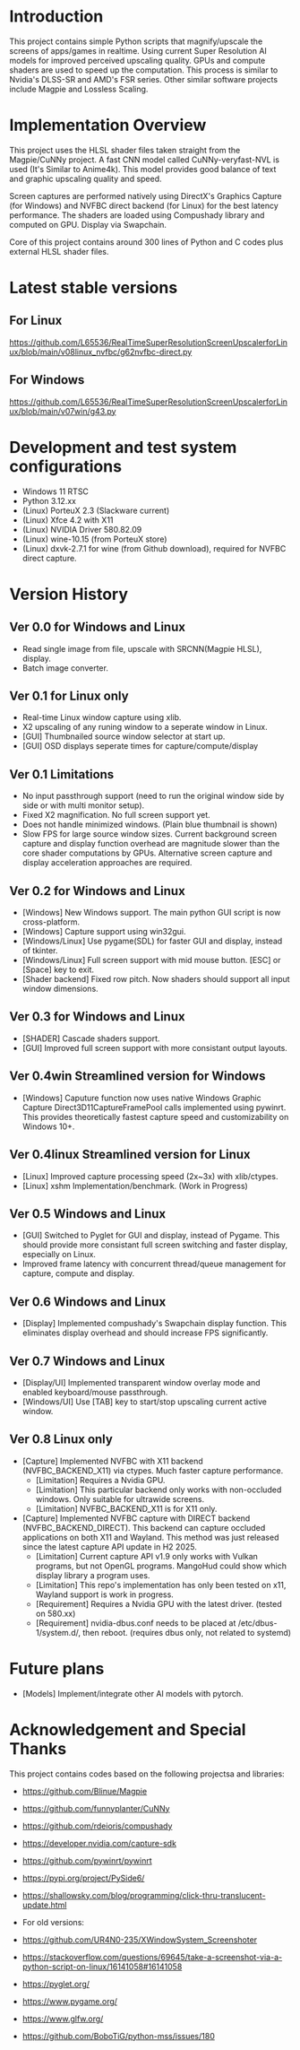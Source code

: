 # Introduction
This project contains simple Python scripts that magnify/upscale the screens of apps/games in realtime. 
Using current Super Resolution AI models for improved perceived upscaling quality.
GPUs and compute shaders are used to speed up the computation.
This process is similar to Nvidia's DLSS-SR and AMD's FSR series.
Other similar software projects include Magpie and Lossless Scaling.

# Implementation Overview
This project uses the HLSL shader files taken straight from the Magpie/CuNNy project.
A fast CNN model called CuNNy-veryfast-NVL is used (It's Similar to Anime4k).
This model provides good balance of text and graphic upscaling quality and speed.

Screen captures are performed natively using DirectX's Graphics Capture (for Windows) and NVFBC direct backend (for Linux) for the best latency performance.
The shaders are loaded using Compushady library and computed on GPU. Display via Swapchain.

Core of this project contains around 300 lines of Python and C codes plus external HLSL shader files.

# Latest stable versions
## For Linux 
https://github.com/L65536/RealTimeSuperResolutionScreenUpscalerforLinux/blob/main/v08linux_nvfbc/g62nvfbc-direct.py
## For Windows 
https://github.com/L65536/RealTimeSuperResolutionScreenUpscalerforLinux/blob/main/v07win/g43.py

# Development and test system configurations
- Windows 11 RTSC
- Python 3.12.xx
- (Linux) PorteuX 2.3 (Slackware current)
- (Linux) Xfce 4.2 with X11
- (Linux) NVIDIA Driver 580.82.09
- (Linux) wine-10.15 (from PorteuX store)
- (Linux) dxvk-2.7.1 for wine (from Github download), required for NVFBC direct capture.

# Version History
## Ver 0.0 for Windows and Linux
- Read single image from file, upscale with SRCNN(Magpie HLSL), display.
- Batch image converter.

## Ver 0.1 for Linux only
- Real-time Linux window capture using xlib.
- X2 upscaling of any runing window to a seperate window in Linux.
- [GUI] Thumbnailed source window selector at start up.
- [GUI] OSD displays seperate times for capture/compute/display

## Ver 0.1 Limitations
- No input passthrough support (need to run the original window side by side or with multi monitor setup).
- Fixed X2 magnification. No full screen support yet.
- Does not handle minimized windows. (Plain blue thumbnail is shown)
- Slow FPS for large source window sizes. 
Current background screen capture and display function overhead are magnitude slower than the core shader computations by GPUs.
Alternative screen capture and display acceleration approaches are required.

## Ver 0.2 for Windows and Linux
- [Windows] New Windows support. The main python GUI script is now cross-platform.
- [Windows] Capture support using win32gui.
- [Windows/Linux] Use pygame(SDL) for faster GUI and display, instead of tkinter.
- [Windows/Linux] Full screen support with mid mouse button. [ESC] or [Space] key to exit.
- [Shader backend] Fixed row pitch. Now shaders should support all input window dimensions.

##  Ver 0.3 for Windows and Linux
- [SHADER] Cascade shaders support.
- [GUI] Improved full screen support with more consistant output layouts.

##  Ver 0.4win Streamlined version for Windows 
- [Windows] Caputure function now uses native Windows Graphic Capture Direct3D11CaptureFramePool calls implemented using pywinrt. This provides theoretically fastest capture speed and customizability on Windows 10+.
  
##  Ver 0.4linux Streamlined version for Linux 
- [Linux] Improved capture processing speed (2x~3x) with xlib/ctypes.
- [Linux] xshm Implementation/benchmark. (Work in Progress)

##  Ver 0.5 Windows and Linux
- [GUI] Switched to Pyglet for GUI and display, instead of Pygame. This should provide more consistant full screen switching and faster display, especially on Linux.
- Improved frame latency with concurrent thread/queue management for capture, compute and display.

##  Ver 0.6 Windows and Linux
- [Display] Implemented compushady's Swapchain display function. This eliminates display overhead and should increase FPS significantly.

##  Ver 0.7 Windows and Linux
- [Display/UI] Implemented transparent window overlay mode and enabled keyboard/mouse passthrough.
- [Windows/UI] Use [TAB] key to start/stop upscaling current active window.

##  Ver 0.8 Linux only
- [Capture] Implemented NVFBC with X11 backend (NVFBC_BACKEND_X11) via ctypes. Much faster capture performance.
  - [Limitation] Requires a Nvidia GPU.
  - [Limitation] This particular backend only works with non-occluded windows. Only suitable for ultrawide screens.
  - [Limitation] NVFBC_BACKEND_X11 is for X11 only.
- [Capture] Implemented NVFBC capture with DIRECT backend (NVFBC_BACKEND_DIRECT). This backend can capture occluded applications on both X11 and Wayland. This method was just released since the latest capture API update in H2 2025.
  - [Limitation] Current capture API v1.9 only works with Vulkan programs, but not OpenGL programs. MangoHud could show which display library a program uses.
  - [Limitation] This repo's implementation has only been tested on x11, Wayland support is work in progress.
  - [Requirement] Requires a Nvidia GPU with the latest driver. (tested on 580.xx)
  - [Requirement] nvidia-dbus.conf needs to be placed at /etc/dbus-1/system.d/, then reboot. (requires dbus only, not related to systemd)
  
# Future plans
- [Models] Implement/integrate other AI models with pytorch.

# Acknowledgement and Special Thanks
This project contains codes based on the following projectsa and libraries:
- https://github.com/Blinue/Magpie
- https://github.com/funnyplanter/CuNNy
- https://github.com/rdeioris/compushady
- https://developer.nvidia.com/capture-sdk
- https://github.com/pywinrt/pywinrt
- https://pypi.org/project/PySide6/
- https://shallowsky.com/blog/programming/click-thru-translucent-update.html
  
- For old versions:
- https://github.com/UR4N0-235/XWindowSystem_Screenshoter
- https://stackoverflow.com/questions/69645/take-a-screenshot-via-a-python-script-on-linux/16141058#16141058
- https://pyglet.org/
- https://www.pygame.org/
- https://www.glfw.org/
- https://github.com/BoboTiG/python-mss/issues/180

